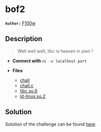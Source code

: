 # bof2

**`Author:`** [F100w](https://github.com/F1OOw)

## Description

> Well well well, libc is heaven in pwn !



- **Connect with** `nc -v localhost port`

- **Files** 
 	- [chall](challenge/chall)
	- [chall.c](src/chall.c)
	- [libc.so.6](src/libc.so.6)
	- [ld-linux.so.2](src/ld-linux.so.2)  





## Solution
Solution of the challenge can be found [here](solution/).
